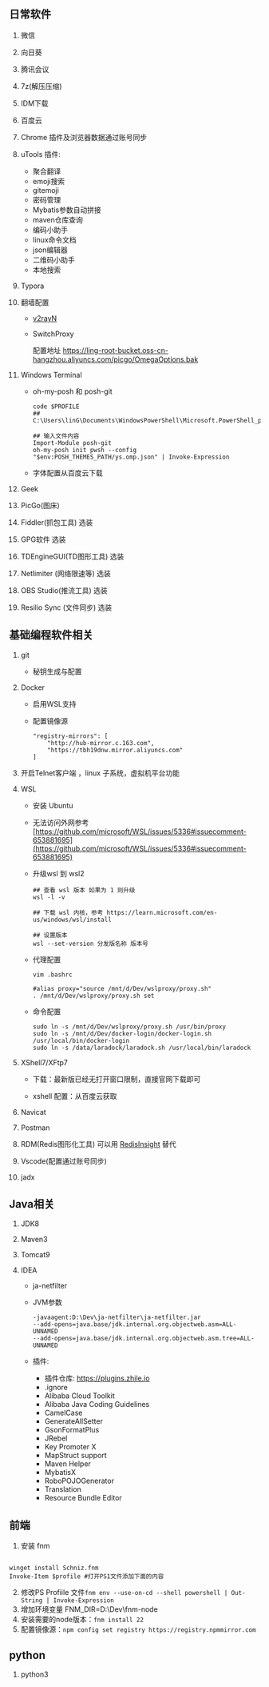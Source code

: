 ## 日常软件
1. 微信

2. 向日葵

3. 腾讯会议

4. 7z(解压压缩)

5. IDM下载

6. 百度云

7. Chrome
      插件及浏览器数据通过账号同步

8. uTools
   插件:
   * 聚合翻译
   * emoji搜索
   * gitemoji
   * 密码管理
   * Mybatis参数自动拼接
   * maven仓库查询
   * 编码小助手
   * linux命令文档
   * json编辑器
   * 二维码小助手
   * 本地搜索

9. Typora

10. 翻墙配置

    * [v2rayN](https://github.com/2dust/v2rayN) 

    * SwitchProxy

      配置地址 https://ling-root-bucket.oss-cn-hangzhou.aliyuncs.com/picgo/OmegaOptions.bak

11. Windows Terminal

    * oh-my-posh 和 posh-git

      ``` shell
      code $PROFILE
      ## C:\Users\linG\Documents\WindowsPowerShell\Microsoft.PowerShell_profile.ps1
      
      ## 输入文件内容
      Import-Module posh-git
      oh-my-posh init pwsh --config "$env:POSH_THEMES_PATH/ys.omp.json" | Invoke-Expression
      ```

    * 字体配置从百度云下载

12. Geek

13. PicGo(图床)

14. Fiddler(抓包工具) 选装

15. GPG软件 选装

16. TDEngineGUI(TD图形工具) 选装

17. Netlimiter (网络限速等) 选装 

18. OBS Studio(推流工具) 选装

19. Resilio Sync (文件同步) 选装
## 基础编程软件相关
1. git 

   * 秘钥生成与配置

2. Docker

   * 启用WSL支持

   * 配置镜像源

     ```
     "registry-mirrors": [
         "http://hub-mirror.c.163.com",
         "https://tbh19dnw.mirror.aliyuncs.com"
     ]
     ```

     

3. 开启Telnet客户端 ，linux 子系统，虚拟机平台功能

4. WSL

   * 安装 Ubuntu

   * 无法访问外网参考
   [https://github.com/microsoft/WSL/issues/5336#issuecomment-653881695](https://github.com/microsoft/WSL/issues/5336#issuecomment-653881695)

   * 升级wsl 到 wsl2

      ```
      ## 查看 wsl 版本 如果为 1 则升级
      wsl -l -v
      
      ## 下载 wsl 内核，参考 https://learn.microsoft.com/en-us/windows/wsl/install
      
      ## 设置版本
      wsl --set-version 分发版名称 版本号
      ```
      
      
      
   * 代理配置

      ```
      vim .bashrc
      
      #alias proxy="source /mnt/d/Dev/wslproxy/proxy.sh"
      . /mnt/d/Dev/wslproxy/proxy.sh set
      ```
      
   * 命令配置

      ```shell
      sudo ln -s /mnt/d/Dev/wslproxy/proxy.sh /usr/bin/proxy
      sudo ln -s /mnt/d/Dev/docker-login/docker-login.sh /usr/local/bin/docker-login
      sudo ln -s /data/laradock/laradock.sh /usr/local/bin/laradock
      ```

5. XShell7/XFtp7

   * 下载：最新版已经无打开窗口限制，直接官网下载即可

   * xshell 配置：从百度云获取

6. Navicat

7. Postman

8. RDM(Redis图形化工具) 可以用 [RedisInsight](https://redis.com/redis-enterprise/redis-insight/) 替代

9. Vscode(配置通过账号同步)

10. jadx

## Java相关
1. JDK8

2. Maven3

3. Tomcat9

4. IDEA

   * ja-netfilter

   * JVM参数

     ```
     -javaagent:D:\Dev\ja-netfilter\ja-netfilter.jar
     --add-opens=java.base/jdk.internal.org.objectweb.asm=ALL-UNNAMED
     --add-opens=java.base/jdk.internal.org.objectweb.asm.tree=ALL-UNNAMED
     ```
     
   * 插件:
     - 插件仓库: https://plugins.zhile.io
     - .ignore
     - Alibaba Cloud Toolkit
     - Alibaba Java Coding Guidelines
     - CamelCase
     - GenerateAllSetter
     - GsonFormatPlus
     - JRebel
     - Key Promoter X
     - MapStruct support
     - Maven Helper
     - MybatisX
     - RoboPOJOGenerator
     - Translation
     - Resource Bundle Editor

## 前端
1. 安装 fnm
```shell

winget install Schniz.fnm
Invoke-Item $profile #打开PS1文件添加下面的内容
```
2. 修改PS Profiile 文件`fnm env --use-on-cd --shell powershell | Out-String | Invoke-Expression`
3. 增加环境变量 FNM_DIR=D:\Dev\fnm-node
4. 安装需要的node版本：`fnm install 22`
5. 配置镜像源：`npm config set registry https://registry.npmmirror.com`
   

## python
1. python3